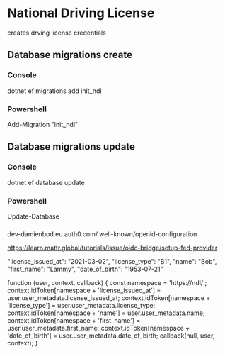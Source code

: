 # National Driving License 

creates drving license credentials

## Database migrations create

### Console

dotnet ef migrations add init_ndl 

### Powershell

Add-Migration "init_ndl" 

## Database migrations update

### Console

dotnet ef database update

### Powershell

Update-Database


###

dev-damienbod.eu.auth0.com/.well-known/openid-configuration

https://learn.mattr.global/tutorials/issue/oidc-bridge/setup-fed-provider

"license_issued_at": "2021-03-02",
"license_type": "B1",
"name": "Bob",
"first_name": "Lammy",
"date_of_birth": "1953-07-21"


function (user, context, callback) {
    const namespace = 'https://ndl/';
    context.idToken[namespace + 'license_issued_at'] = user.user_metadata.license_issued_at;
    context.idToken[namespace + 'license_type'] = user.user_metadata.license_type;
    context.idToken[namespace + 'name'] = user.user_metadata.name;
    context.idToken[namespace + 'first_name'] = user.user_metadata.first_name;
    context.idToken[namespace + 'date_of_birth'] = user.user_metadata.date_of_birth;
    callback(null, user, context);
}